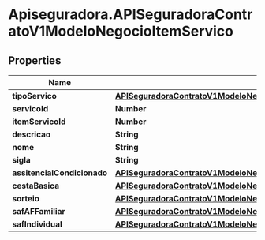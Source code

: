 # Apiseguradora.APISeguradoraContratoV1ModeloNegocioItemServico

## Properties
Name | Type | Description | Notes
------------ | ------------- | ------------- | -------------
**tipoServico** | [**APISeguradoraContratoV1ModeloNegocioTipoServico**](APISeguradoraContratoV1ModeloNegocioTipoServico.md) |  | [optional] 
**servicoId** | **Number** |  | [optional] 
**itemServicoId** | **Number** |  | [optional] 
**descricao** | **String** |  | [optional] 
**nome** | **String** |  | [optional] 
**sigla** | **String** |  | [optional] 
**assitencialCondicionado** | [**APISeguradoraContratoV1ModeloNegocioItemServicoAssitencialCondicionado**](APISeguradoraContratoV1ModeloNegocioItemServicoAssitencialCondicionado.md) |  | [optional] 
**cestaBasica** | [**APISeguradoraContratoV1ModeloNegocioItemServicoCestaBasica**](APISeguradoraContratoV1ModeloNegocioItemServicoCestaBasica.md) |  | [optional] 
**sorteio** | [**APISeguradoraContratoV1ModeloNegocioItemServicoSorteio**](APISeguradoraContratoV1ModeloNegocioItemServicoSorteio.md) |  | [optional] 
**safAFFamiliar** | [**APISeguradoraContratoV1ModeloNegocioItemServicoSAF**](APISeguradoraContratoV1ModeloNegocioItemServicoSAF.md) |  | [optional] 
**safIndividual** | [**APISeguradoraContratoV1ModeloNegocioItemServicoSAF**](APISeguradoraContratoV1ModeloNegocioItemServicoSAF.md) |  | [optional] 


